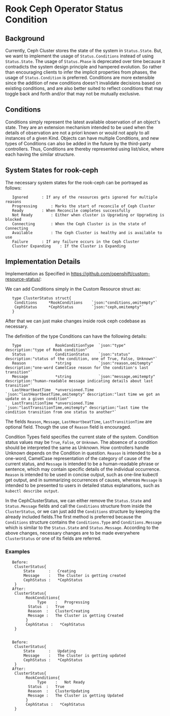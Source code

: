# Rook Ceph Operator Status Condition

## Background

Currently, Ceph Cluster stores the state of the system in `Status.State`. But, we want to implement the usage of `Status.Conditions` instead of using `Status.State`. The usage of `Status.Phase` is deprecated over time because it contradicts the system design principle and hampered evolution. So rather than encouraging clients to infer the implicit properties from phases, the usage of `Status.Condition` is preferred. Conditions are more extensible since the addition of new conditions doesn't invalidate decisions based on existing conditions, and are also better suited to reflect conditions that may toggle back and forth and/or that may not be mutually exclusive.

## Conditions

Conditions simply represent the latest available observation of an object's state. They are an extension mechanism intended to be used when the details of observation are not a priori known or would not apply to all instances of a given Kind. Objects can have multiple Conditions, and new types of Conditions can also be added in the future by the third-party controllers. Thus, Conditions are thereby represented using list/slice, where each having the similar structure.

## System States for rook-ceph

The necessary system states for the rook-ceph can be portrayed as follows:
	   
	   Ignored 		: If any of the resources gets ignored for multiple reasons
	   Progressing 		: Marks the start of reconcile of Ceph Cluster
	   Ready 		: When Reconcile completes successfully
	   Not Ready 		: Either when cluster is Upgrading or Upgrading is blocked
	   Connecting		: When the Ceph Cluster is in the state of Connecting 
	   Available 		: The Ceph Cluster is healthy and is available to use
	   Failure 		: If any failure occurs in the Ceph Cluster
	   Cluster Expanding	: If the Cluster is Expanding

## Implementation Details

Implementation as Specified in https://github.com/openshift/custom-resource-status/:

We can add Conditions simply in the Custom Resource struct as:
	  
	   type ClusterStatus struct{
		Conditions     *RookConditions    `json:"conditions,omitempty"`
		CephStatus     *CephStatus        `json:"ceph,omitempty"`
	   }

After that we can just make changes inside rook ceph codebase as necessary. 
	   
The definition of the type Conditions can have the following details:
	   
	   Type               RookConditionType  `json:"type" description:"type of Rook condition"`
  	   Status             ConditionStatus    `json:"status" description:"status of the condition, one of True, False, Unknown"`
  	   Reason             *string            `json:"reason,omitempty" description:"one-word CamelCase reason for the condition's last transition"`
  	   Message            *string            `json:"message,omitempty" description:"human-readable message indicating details about last transition"`
	   LastHeartbeatTime  *unversioned.Time  `json:"lastHeartbeatTime,omitempty" description:"last time we got an update on a given condition"`
	   LastTransitionTime *unversioned.Time  `json:"lastTransitionTime,omitempty" description:"last time the condition transition from one status to another"`

The fields `Reason`, `Message`, `LastHeartbeatTime`, `LastTransitionTime` are optional field. Though the use of `Reason` field is encouraged.

Condition Types field specifies the current state of the system. Condition status values may be `True`, `False`, or `Unknown`. The absence of a condition should be interpreted the same as Unknown. How controllers handle Unknown depends on the Condition in question.
`Reason` is intended to be a one-word, CamelCase representation of the category of cause of the current status, and `Message` is intended to be a human-readable phrase or sentence, which may contain specific details of the individual occurrence. `Reason` is intended to be used in concise output, such as one-line kubectl get output, and in summarizing occurrences of causes, whereas `Message` is intended to be presented to users in detailed status explanations, such as `kubectl describe output`.

In the CephClusterStatus, we can either remove the `Status.State` and `Status.Message` fields and call the `Conditions` structure from inside the `ClusterStatus`, or we can just add the `Conditions` structure by keeping the already included fields.The first method is preferred because the `Conditions` structure contains the `Conditions.Type` and `Conditions.Message` which is similar to the `Status.State` and `Status.Message`. According to the above changes, necessary changes are to be made everywhere `ClusterStatus` or one of its fields are referred. 

### Examples


	   Before:
		ClusterStatus{
		    State      :   Creating
	   	    Message    :   The Cluster is getting created
		    CephStatus :   *CephStatus
		}
	   After:
		ClusterStatus{
		     RookConditions{
		          Type    :   Progressing
			  Status  :   True
			  Reason  :   ClusterCreating
 			  Message :   The Cluster is getting Created
		     }
		     CephStatus :   *CephStatus
		}


	   Before:
		ClusterStatus{
		    State      :   Updating
	   	    Message    :   The Cluster is getting updated
		    CephStatus :   *CephStatus
		}
	   After:
		ClusterStatus{
		     RookConditions{
		          Type    :   Not Ready
			  Status  :   True
			  Reason  :   ClusterUpdating
 			  Message :   The Cluster is getting Updated
		     }
		     CephStatus :   *CephStatus
		}
